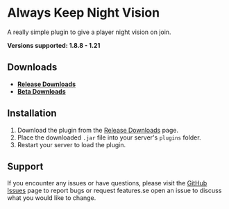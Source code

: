 # Always Keep Night Vision

A really simple plugin to give a player night vision on join.

**Versions supported: 1.8.8 - 1.21**

## Downloads

- **[Release Downloads](https://github.com/Lncvrt/AlwaysNightVision/releases/latest)**
- **[Beta Downloads](https://github.com/Lncvrt/AlwaysNightVision/actions/workflows/compile.yml)**

## Installation

1. Download the plugin from the [Release Downloads](https://github.com/Lncvrt/AlwaysNightVision/releases/latest) page.
2. Place the downloaded `.jar` file into your server's `plugins` folder.
3. Restart your server to load the plugin.

## Support

If you encounter any issues or have questions, please visit the [GitHub Issues](https://github.com/Lncvrt/AlwaysNightVision/issues) page to report bugs or request features.se open an issue to discuss what you would like to change.